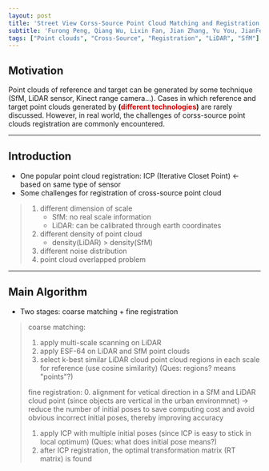 ```yaml
---
layout: post
title: 'Street View Corss-Source Point Cloud Matching and Registration'
subtitle: 'Furong Peng, Qiang Wu, Lixin Fan, Jian Zhang, Yu You, JianFeng Lu, Jing-Yu Yang'
tags: ["Point clouds", "Cross-Source", "Registration", "LiDAR", "SfM"]
---
```


## Motivation <br>
Point clouds of reference and target can be generated by some technique (SfM, LiDAR sensor, Kinect range camera...). Cases in which reference and target point clouds generated by **(<font color="#dd0000">different technologies</font>)** are rarely discussed. However, in real world, the challenges of corss-source point clouds registration are commonly encountered. 

---

## Introduction
* One popular point cloud registration: ICP (Iterative Closet Point) <- based on same type of sensor
* Some challenges for registration of cross-source point cloud 
> 1. different dimension of scale
>     - SfM: no real scale information
>     - LiDAR: can be calibrated through earth coordinates
> 2. different density of point cloud
>     - density(LiDAR) > density(SfM)
> 3. different noise distribution
> 4. point cloud overlapped problem
---

## Main Algorithm
* Two stages: coarse matching + fine registration
> coarse matching:
>  1. apply multi-scale scanning on LiDAR 
>  2. apply ESF-64 on LiDAR and SfM point clouds
>  3. select k-best similar LiDAR cloud point cloud regions in each scale for reference (use cosine similarity)
      (Ques: regions? means "points"?)
>
> fine registration:
>  0. alignment for vetical direction in a SfM and LiDAR cloud point (since objects are vertical in the urban environmnet)
>   -> reduce the number of initial poses to save computing cost and avoid obvious incorrect initial poses, thereby improving accuracy
> 1. apply ICP with multiple initial poses (since ICP is easy to stick in local optimum)
>   (Ques: what does initial pose means?)
> 2. after ICP registration, the optimal transformation matrix (RT matrix) is found
> 
